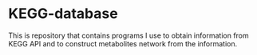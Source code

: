 # KEGG-database
This is repository that contains programs I use to obtain information from KEGG API and to construct metabolites network from the information.
